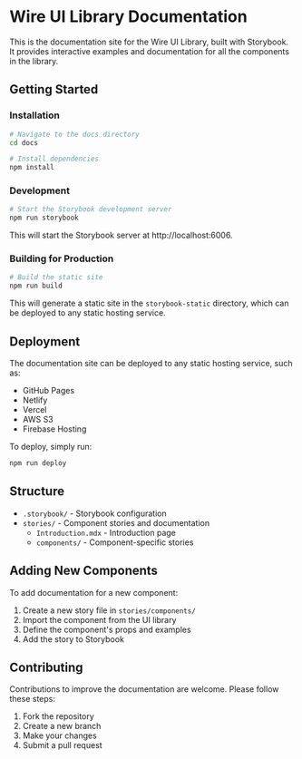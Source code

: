# Wire UI Library Documentation

This is the documentation site for the Wire UI Library, built with Storybook. It provides interactive examples and documentation for all the components in the library.

## Getting Started

### Installation

```bash
# Navigate to the docs directory
cd docs

# Install dependencies
npm install
```

### Development

```bash
# Start the Storybook development server
npm run storybook
```

This will start the Storybook server at http://localhost:6006.

### Building for Production

```bash
# Build the static site
npm run build
```

This will generate a static site in the `storybook-static` directory, which can be deployed to any static hosting service.

## Deployment

The documentation site can be deployed to any static hosting service, such as:

- GitHub Pages
- Netlify
- Vercel
- AWS S3
- Firebase Hosting

To deploy, simply run:

```bash
npm run deploy
```

## Structure

- `.storybook/` - Storybook configuration
- `stories/` - Component stories and documentation
  - `Introduction.mdx` - Introduction page
  - `components/` - Component-specific stories

## Adding New Components

To add documentation for a new component:

1. Create a new story file in `stories/components/`
2. Import the component from the UI library
3. Define the component's props and examples
4. Add the story to Storybook

## Contributing

Contributions to improve the documentation are welcome. Please follow these steps:

1. Fork the repository
2. Create a new branch
3. Make your changes
4. Submit a pull request
